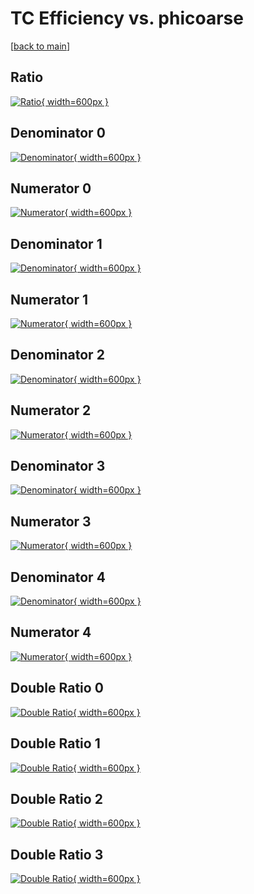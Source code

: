 # TC Efficiency vs. phicoarse

[[back to main](./)]



## Ratio

[![Ratio](../mtv/var/TC_xtr_0_1_eff_phicoarse.png){ width=600px }](../mtv/var/TC_xtr_0_1_eff_phicoarse.pdf)

## Denominator 0

[![Denominator](../mtv/den/TC_xtr_0_1_eff_phicoarse_den0.png){ width=600px }](../mtv/den/TC_xtr_0_1_eff_phicoarse_den0.pdf)

## Numerator 0

[![Numerator](../mtv/num/TC_xtr_0_1_eff_phicoarse_num0.png){ width=600px }](../mtv/num/TC_xtr_0_1_eff_phicoarse_num0.pdf)

## Denominator 1

[![Denominator](../mtv/den/TC_xtr_0_1_eff_phicoarse_den1.png){ width=600px }](../mtv/den/TC_xtr_0_1_eff_phicoarse_den1.pdf)

## Numerator 1

[![Numerator](../mtv/num/TC_xtr_0_1_eff_phicoarse_num1.png){ width=600px }](../mtv/num/TC_xtr_0_1_eff_phicoarse_num1.pdf)

## Denominator 2

[![Denominator](../mtv/den/TC_xtr_0_1_eff_phicoarse_den2.png){ width=600px }](../mtv/den/TC_xtr_0_1_eff_phicoarse_den2.pdf)

## Numerator 2

[![Numerator](../mtv/num/TC_xtr_0_1_eff_phicoarse_num2.png){ width=600px }](../mtv/num/TC_xtr_0_1_eff_phicoarse_num2.pdf)

## Denominator 3

[![Denominator](../mtv/den/TC_xtr_0_1_eff_phicoarse_den3.png){ width=600px }](../mtv/den/TC_xtr_0_1_eff_phicoarse_den3.pdf)

## Numerator 3

[![Numerator](../mtv/num/TC_xtr_0_1_eff_phicoarse_num3.png){ width=600px }](../mtv/num/TC_xtr_0_1_eff_phicoarse_num3.pdf)

## Denominator 4

[![Denominator](../mtv/den/TC_xtr_0_1_eff_phicoarse_den4.png){ width=600px }](../mtv/den/TC_xtr_0_1_eff_phicoarse_den4.pdf)

## Numerator 4

[![Numerator](../mtv/num/TC_xtr_0_1_eff_phicoarse_num4.png){ width=600px }](../mtv/num/TC_xtr_0_1_eff_phicoarse_num4.pdf)

## Double Ratio 0

[![Double Ratio](../mtv/ratio/TC_xtr_0_1_eff_phicoarse_ratio0.png){ width=600px }](../mtv/ratio/TC_xtr_0_1_eff_phicoarse_ratio0.pdf)

## Double Ratio 1

[![Double Ratio](../mtv/ratio/TC_xtr_0_1_eff_phicoarse_ratio1.png){ width=600px }](../mtv/ratio/TC_xtr_0_1_eff_phicoarse_ratio1.pdf)

## Double Ratio 2

[![Double Ratio](../mtv/ratio/TC_xtr_0_1_eff_phicoarse_ratio2.png){ width=600px }](../mtv/ratio/TC_xtr_0_1_eff_phicoarse_ratio2.pdf)

## Double Ratio 3

[![Double Ratio](../mtv/ratio/TC_xtr_0_1_eff_phicoarse_ratio3.png){ width=600px }](../mtv/ratio/TC_xtr_0_1_eff_phicoarse_ratio3.pdf)

